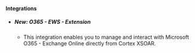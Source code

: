 
#### Integrations
- ##### New: O365 - EWS - Extension
  - This integration enables you to manage and interact with Microsoft O365 - Exchange Online directly from Cortex XSOAR.
